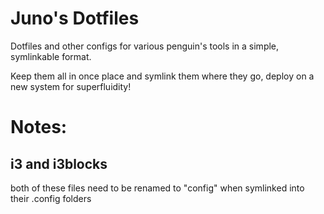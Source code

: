 # Juno's Dotfiles 

Dotfiles and other configs for various penguin's tools in a simple, symlinkable format.

Keep them all in once place and symlink them where they go, deploy on a new system for superfluidity!

# Notes:

<h2> i3 and i3blocks </h2>

both of these files need to be renamed to "config" when symlinked into their .config folders
